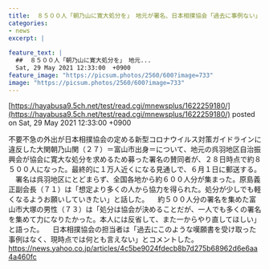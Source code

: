 ```yaml
---
title:  ８５００人「朝乃山に寛大処分を」　地元が署名、日本相撲協会「過去に事例ない」  
categories:
- news
excerpt: |
  
feature_text: |
  ##  ８５００人「朝乃山に寛大処分を」　地元...
  Sat, 29 May 2021 12:33:00  +0900
feature_image: "https://picsum.photos/2560/600?image=733"
image: "https://picsum.photos/2560/600?image=733"
---
```


[https://hayabusa9.5ch.net/test/read.cgi/mnewsplus/1622259180/](https://hayabusa9.5ch.net/test/read.cgi/mnewsplus/1622259180/)
posted on Sat, 29 May 2021 12:33:00  +0900

<!--more-->

不要不急の外出が日本相撲協会の定める新型コロナウイルス対策ガイドラインに違反した大関朝乃山関（２７）＝富山市出身＝について、地元の呉羽地区自治振興会が協会に寛大な処分を求めるため募った署名の賛同者が、２８日時点で約８５００人になった。最終的に１万人近くになる見通しで、６月１日に郵送する。 　署名は呉羽地区にとどまらず、全国各地から約６００人分が集まった。原島義正副会長（７１）は「想定より多くの人から協力を得られた。処分が少しでも軽くなるようお願いしていきたい」と話した。 　約５００人分の署名を集めた富山市大塚の男性（７３）は「処分は協会が決めることだが、一人でも多くの署名を集めて力になりたかった。本人には反省して、また一からやり直してほしい」と語った。 　日本相撲協会の担当者は「過去にこのような嘆願書を受け取った事例はなく、現時点では何とも言えない」とコメントした。 https://news.yahoo.co.jp/articles/4c5be9024fdecb8b7d275b68962d6e6aa4a460fc
